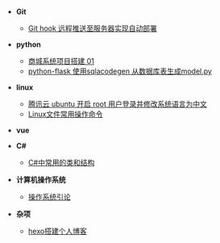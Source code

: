 * **Git**
  * [Git hook 远程推送至服务器实现自动部署](git/Git-hook.md)

* **python**
  * [商城系统项目搭建 01](python/python_flask_01.md)
  * [python-flask 使用sqlacodegen 从数据库表生成model.py](python/python_sql_model.md)

* **linux**
  * [腾讯云 ubuntu 开启 root 用户登录并修改系统语言为中文 ](linux/ubuntu_root.md)
  * [Linux文件常用操作命令](/linux/linux_file.md)

* **vue**

* **C#**
  * [C#中常用的类和结构](c/c_type.md)

* **计算机操作系统**
  * [ 操作系统引论](os/os1.md)

* **杂项**
    * [hexo搭建个人博客](other/hexo.md)


